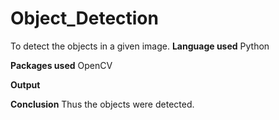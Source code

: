 # Object_Detection
To detect the objects in a given image.
**Language used**
Python

**Packages used**
OpenCV

**Output**


**Conclusion**
Thus the objects were detected.
